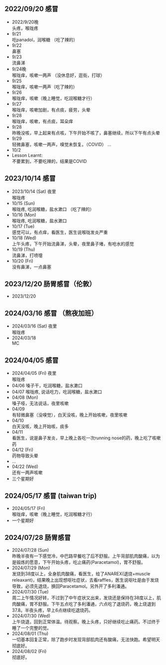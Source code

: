 ## 2022/09/20 感冒
- 2022/9/20晚  
  头疼，喉咙疼
- 9/21  
  吃panadol，润喉糖 （吃了辣的）
- 9/22  
  鼻塞
- 9/23  
  流鼻涕
- 9/24晚  
  喉咙痒，咳嗽一两声 （没休息好，逛街，打球）
- 9/25  
  喉咙痒，咳嗽一两声（吃了辣的）
- 9/26  
  喉咙痒，咳嗽（晚上睡觉，吃润喉糖才行）
- 9/27  
  喉咙痒，咳嗽加剧，有点痰，疲劳，头晕
- 9/28  
  喉咙痒，咳嗽，有点痰，耳朵痒  
- 9/28  
  昨晚没咳，早上起来有点咳，下午开始不咳了，鼻塞继续，所以下午有点头晕  
- 9/29  
  轻微鼻塞，咳嗽一两声，嗅觉未恢复。（COVID）
  ...
- 10/2
- Lesson Learnt:  
  不要累到，不要吃辣的，结果是COVID

## 2023/10/14 感冒
- 2023/10/14 (Sat) 夜里  
  喉咙疼
- 10/15 (Sun)  
  喉咙疼, 吃润喉糖，盐水漱口 （吃了辣的）
- 10/16 (Mon)  
  喉咙疼, 吃润喉糖，盐水漱口
- 10/17 (Tue)  
  感觉可以，有点痒，看医生，医生说喉咙发炎严重
- 10/18 (Wed)  
  上午头疼，下午开始流鼻涕，头晕，夜里鼻子堵，有呛水的感觉
- 10/19 (Thu)   
  流鼻涕，打喷嚏
- 10/20 (Fri)   
  没有鼻涕，一点鼻塞

## 2023/12/20 肠胃感冒（伦敦）
- 2023/12/20  

## 2024/03/16 感冒 （熬夜加班）
- 2024/03/16 (Sat) 夜里  
  喉咙疼
- 2024/03/18  
  MC

## 2024/04/05 感冒
- 2024/04/05 (Fri) 夜里  
  喉咙疼
- 04/06
  嗓子干，吃润喉糖，盐水漱口
- 04/07
  喉咙疼, 说话吃力，吃润喉糖，盐水漱口
- 04/08 (Mon)  
  嗓子哑，无法说话，夜里咳嗽
- 04/09  
  有轻微鼻塞（没嗅觉），白天没咳，晚上开始咳嗽，夜里咳嗽
- 04/10  
  白天没咳，晚上开始咳，痰多
- 04/11   
  看医生，说是鼻子发炎，早上晚上各吃一次running nose的药，晚上吃了咳嗽药
- 04/12 (Fri)     
  药物导致头晕
- ...
- 04/22 (Wed)  
  还有一两声咳嗽
- 三个星期好

## 2024/05/17 感冒 (taiwan trip)
- 2024/05/17 (Fri)  
  喉咙痒，咳嗽（晚上睡觉，吃润喉糖才行）
- 一个星期好
  
## 2024/07/28 肠胃感冒
- 2024/07/28 (Sun)  
  昨晚半夜有一下感觉冷，中巴路早餐吃了后不舒服。上午背部肌肉酸痛，以为是锻炼的愿意，下午开始头疼，吃止痛药(Paracetamol)，胃不舒服。
- 2024/07/29 (Mon)  
  发烧到38度以上，全身肌肉酸痛，看医生，给了ANAREX(退烧+muscle releaxant)，结果晚上出现想呕吐症状，去看raffles，医生说呕吐是由于发烧导致，必须先退烧，换回Paracetamol。另外开了多利潘通。
- 2024/07/30 (Tue)  
  周二上午情况好转，不过到了中午症状又出来，发烧还是保持在38度以上，肌肉酸痛，胃不舒服。下午五点吃了多利潘通，六点吃了退烧药，晚上烧退到37.8。半夜头疼，早上6点继续吃退烧药。
- 2024/07/30 (Wed)  
  上午烧退，回到正常体温。待观察。晚上头疼，只好继续吃止痛药。不过终于睡了一个完整的觉。
- 2024/08/01 (Thu)  
  一切基本回复正常，除了跑步时发现背部肌肉还有酸痛，无法快跑。希望明天彻底好。
- 2024/08/02 (Fri)  
  彻底好。

